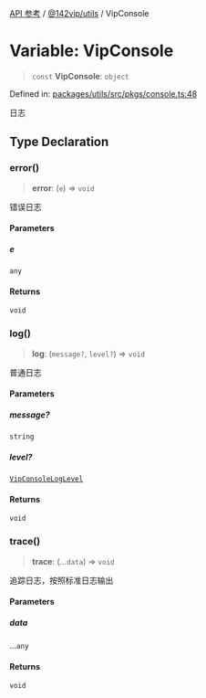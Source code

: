 [API 参考](../../../index.md) / [@142vip/utils](../index.md) / VipConsole

# Variable: VipConsole

> `const` **VipConsole**: `object`

Defined in: [packages/utils/src/pkgs/console.ts:48](https://github.com/142vip/core-x/blob/15d5bc9ef4bece78c0e60bdf074a2d245f625100/packages/utils/src/pkgs/console.ts#L48)

日志

## Type Declaration

### error()

> **error**: (`e`) => `void`

错误日志

#### Parameters

##### e

`any`

#### Returns

`void`

### log()

> **log**: (`message?`, `level?`) => `void`

普通日志

#### Parameters

##### message?

`string`

##### level?

[`VipConsoleLogLevel`](../enumerations/VipConsoleLogLevel.md)

#### Returns

`void`

### trace()

> **trace**: (...`data`) => `void`

追踪日志，按照标准日志输出

#### Parameters

##### data

...`any`

#### Returns

`void`
